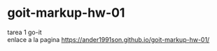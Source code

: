 # goit-markup-hw-01

tarea 1 go-it <br>
enlace a la pagina
https://ander1991son.github.io/goit-markup-hw-01/

